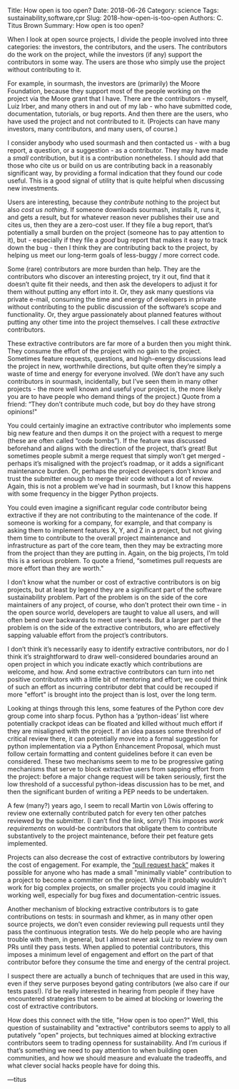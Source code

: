 Title: How open is too open?
Date: 2018-06-26
Category: science
Tags: sustainability,software,cpr
Slug: 2018-how-open-is-too-open
Authors: C. Titus Brown
Summary: How open is too open?

When I look at open source projects, I divide the people involved into
three categories: the investors, the contributors, and
the users. The contributors do the work on the project, while the
investors (if any) support the contributors in some way. The users are
those who simply use the project without contributing to it.

For example, in sourmash, the investors are (primarily) the Moore
Foundation, because they support most of the people working on the
project via the Moore grant that I have. There are the contributors -
myself, Luiz Irber, and many others in and out of my lab - who have
submitted code, documentation, tutorials, or bug reports. And then
there are the users, who have used the project and not contributed to
it. (Projects can have many investors, many contributors, and many
users, of course.)

I consider anybody who used sourmash and then contacted us - with a
bug report, a question, or a suggestion - as a contributor. They may
have made a *small* contribution, but it is a contribution
nonetheless. I should add that those who cite us or build on us are
contributing back in a reasonably significant way, by
providing a formal indication that they found our code useful. This is
a good signal of utility that is quite helpful when discussing new
investments.

Users are interesting, because they *contribute* nothing to
the project but also *cost us nothing*. If someone downloads sourmash,
installs it, runs it, and gets a result, but for whatever reason never
publishes their use and cites us, then they are a zero-cost user. If
they file a bug report, that’s potentially a small burden on the
project (someone has to pay attention to it), but - especially if they
file a *good* bug report that makes it easy to track down the bug -
then I think they are contributing back to the project, by helping us
meet our long-term goals of less-buggy / more correct code.

Some (rare) contributors are more burden than help. They are the
contributors who discover an interesting project, try it out, find
that it doesn’t quite fit their needs, and then ask the developers
to adjust it for them without putting any effort into it. Or, they ask
many questions via private e-mail, consuming the time and energy of
developers in private without contributing to the public discussion of
the software’s scope and functionality.  Or, they argue passionately
about planned features without putting any other time into the project
themselves. I call these *extractive* contributors.

These extractive contributors are far more of a burden then you might
think.  They consume the effort of the project with no gain to the
project. Sometimes feature requests, questions, and high-energy
discussions lead the project in new, worthwhile directions, but quite
often they’re simply a waste of time and energy for everyone
involved. (We don’t have any such contributors in sourmash,
incidentally, but I’ve seen them in many other projects - the more
well known and useful your project is, the more likely you are to have
people who demand things of the project.) Quote from a friend: “They
don’t contribute much code, but boy do they have strong opinions!"

You could certainly imagine an extractive contributor who implements
some big new feature and then dumps it on the project with a request
to merge (these are often called “code bombs”). If the feature was
discussed beforehand and aligns with the direction of the project,
that’s great!  But sometimes people submit a merge request that simply
won’t get merged - perhaps it’s misaligned with the project’s
roadmap, or it adds a significant maintenance burden. Or, perhaps
the project developers don’t know and trust the submitter enough to
merge their code without a lot of review.  Again, this is not a
problem we’ve had in sourmash, but I know this happens with some
frequency in the bigger Python projects.

You could even imagine a significant regular code contributor being
extractive if they are not contributing to the maintenance of the
code.  If someone is working for a company, for example, and that
company is asking them to implement features X, Y, and Z in a project,
but not giving them time to contribute to the overall project
maintenance and infrastructure as part of the core team, then they may
be extracting more from the project than they are putting in. Again,
on the big projects, I’m told this is a serious problem. To quote a
friend, “sometimes pull requests are more effort than they are worth."

I don’t know what the number or cost of extractive contributors is on
big projects, but at least by legend they are a significant part of
the software sustainability problem. Part of the problem is on the
side of the core maintainers of any project, of course, who don’t
protect their own time - in the open source world, developers are
taught to value all users, and will often bend over backwards to meet
user’s needs. But a larger part of the problem is on the side of the
extractive contributors, who are effectively sapping valuable effort
from the project’s contributors.

I don’t think it’s necessarily easy to identify extractive
contributors, nor do I think it’s straightforward to draw
well-considered boundaries around an open project in which you
indicate exactly which contributions are welcome, and how. And some
extractive contributors can turn into net positive contributors with a
little bit of mentoring and effort; we could think of such an effort
as incurring contributor debt that could be recouped if more "effort" is
brought into the project than is lost, over the long term.

Looking at things through this lens, some features of the Python core
dev group come into sharp focus. Python has a ‘python-ideas’ list
where potentially crackpot ideas can be floated and killed without
much effort if they are misaligned with the project. If an idea passes
some threshold of critical review there, it can potentially move into
a formal suggestion for python implementation via a Python Enhancement
Proposal, which must follow certain formatting and content guidelines
before it can even be considered.  These two mechanisms seem to me to
be progressive gating mechanisms that serve to block extractive users
from sapping effort from the project: before a major change request
will be taken seriously, first the low threshold of a successful
python-ideas discussion has to be met, and then the significant burden
of writing a PEP needs to be undertaken.

A few (many?) years ago, I seem to recall Martin von Löwis offering
to review one externally contributed patch for every ten other patches
reviewed by the submitter. (I can’t find the link, sorry!) This imposes
*work requirements* on would-be contributors that obligate them to
contribute substantively to the project maintenance, before their
pet feature gets implemented.

Projects can also decrease the cost of extractive contributors by
lowering the cost of engagement. For example, the
[“pull request hack”](https://news.ycombinator.com/item?id=5357417)
makes it possible for anyone who has made a small "minimally viable"
contribution to a project to become a committer on the project. While
it probably wouldn't work for big complex projects, on smaller
projects you could imagine it working well, especially for bug fixes
and documentation-centric issues.

Another mechanism of blocking extractive contributors is to gate
contributions on tests: in sourmash and khmer, as in many other open
source projects, we don’t even consider reviewing pull requests until
they pass the continuous integration tests. We do help people who are
having trouble with them, in general, but I almost never ask Luiz to
review my own PRs until they pass tests.  When applied to potential
contributors, this imposes a minimum level of engagement and effort on
the part of that contributor before they consume the time and energy
of the central project.

I suspect there are actually a bunch of techniques that are used in
this way, even if they serve purposes beyond gating contributors (we
also care if our tests pass!). I’d be really interested in hearing
from people if they have encountered strategies that seem to be aimed
at blocking or lowering the cost of extractive contributors.

How does this connect with the title, "How open is too open?" Well,
this question of sustainability and "extractive" contributors seems to
apply to all putatively "open" projects, but techniques aimed at
blocking extractive contributors seem to trading openness for
sustainability. And I’m curious if that’s something we need to pay
attention to when building open communities, and how we should measure and
evaluate the tradeoffs, and what clever social hacks people have for
doing this.

—titus
